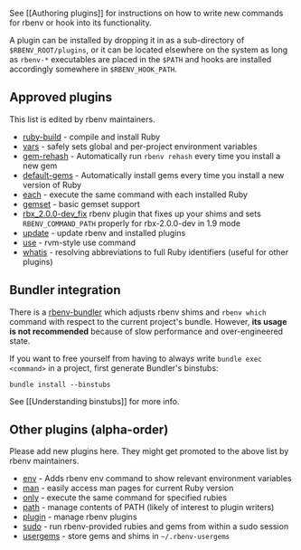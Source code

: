 See [[Authoring plugins]] for instructions on how to write new commands for
rbenv or hook into its functionality.

A plugin can be installed by dropping it in as a sub-directory of
`$RBENV_ROOT/plugins`, or it can be located elsewhere on the system as long as
`rbenv-*` executables are placed in the `$PATH` and hooks are installed
accordingly somewhere in `$RBENV_HOOK_PATH`.

## Approved plugins

This list is edited by rbenv maintainers.

* [ruby-build](https://github.com/sstephenson/ruby-build) - compile and install Ruby
* [vars](https://github.com/sstephenson/rbenv-vars) - safely sets global and
  per-project environment variables
* [gem-rehash](https://github.com/sstephenson/rbenv-gem-rehash) - Automatically run
  `rbenv rehash` every time you install a new gem
* [default-gems](https://github.com/sstephenson/rbenv-default-gems) - Automatically
  install gems every time you install a new version of Ruby
* [each](https://github.com/chriseppstein/rbenv-each) - execute the same command
  with each installed Ruby
* [gemset](https://github.com/jamis/rbenv-gemset) - basic gemset support
* [rbx_2.0.0-dev_fix](https://github.com/collinschaafsma/rbenv-rbx_2.0.0-dev_fix)
  rbenv plugin that fixes up your shims and sets `RBENV_COMMAND_PATH`
  properly for rbx-2.0.0-dev in 1.9 mode 
* [update](https://github.com/rkh/rbenv-update) - update rbenv and installed
  plugins
* [use](https://github.com/rkh/rbenv-use) - rvm-style use command
* [whatis](https://github.com/rkh/rbenv-whatis) - resolving abbreviations to
  full Ruby identifiers (useful for other plugins)

## Bundler integration

There is a [rbenv-bundler](https://github.com/carsomyr/rbenv-bundler) which
adjusts rbenv shims and `rbenv which` command with respect to the current
project's bundle. However, **its usage is not recommended** because of slow
performance and over-engineered state.

If you want to free yourself from having to always write `bundle exec <command>`
in a project, first generate Bundler's binstubs:

    bundle install --binstubs

See [[Understanding binstubs]] for more info.

## Other plugins (alpha-order)

Please add new plugins here. They might get promoted to the above list by rbenv
maintainers.

* [env](https://github.com/ianheggie/rbenv-env) - Adds rbenv env command to show relevant environment variables
* [man](https://github.com/mlafeldt/rbenv-man) - easily access man pages for
  current Ruby version
* [only](https://github.com/Rodreegez/rbenv-only) - execute the same command for
  specified rubies
* [path](https://github.com/taqtiqa/rbenv-path) - manage contents of PATH (likely of interest to plugin writers)
* [plugin](https://github.com/taqtiqa/rbenv-plugin) - manage rbenv plugins
* [sudo](https://github.com/dcarley/rbenv-sudo) - run rbenv-provided rubies and
  gems from within a sudo session
* [usergems](https://github.com/andyl/rbenv-usergems) - store gems and shims in
  `~/.rbenv-usergems`